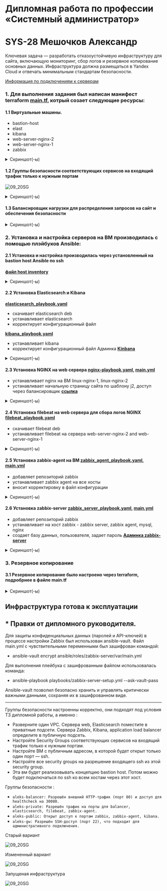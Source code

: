 #  Дипломная работа по профессии «Системный администратор»
# SYS-28 Мешочков Александр

Ключевая задача — разработать отказоустойчивую инфраструктуру для сайта, включающую мониторинг, сбор логов и резервное копирование основных данных. Инфраструктура должна размещаться в Yandex Cloud и отвечать минимальным стандартам безопасности.

[Информация по подключениям к серверам](https://github.com/negodyai86/DiplomAdmin/blob/main/Данные%20по%20подключениям.md)

### 1\. Для выполнения задания был написан манифест terraform [main.tf](https://github.com/negodyai86/DiplomAdmin/blob/main/terraform/main.tf), котрый созает следующие ресурсы:

#### 1.1 Виртуальные машины.

  - bastion-host
  - elast
  - kibana
  - web-server-nginx-2
  - web-server-nginx-1
  - zabbix

<details>
<summary> Скриншот(-ы) </summary>

![01_vm](https://github.com/negodyai86/DiplomAdmin/blob/main/img/VM_Cloud.png)

</details>


</details>

#### 1.2 Группы безопасности соответствующих сервисов на входящий трафик только к нужным портам

![09_20SG](https://github.com/negodyai86/DiplomAdmin/blob/main/img/группы_безопасности.png)

<details>
<summary> Скриншот(-ы) </summary>

![09_20SG](https://github.com/negodyai86/DiplomAdmin/blob/main/img/группы_безопасности_1.png)

</details>

#### 1.3 Балансировщик нагрузки для распределения запросов на сайт и обеспечения безопасности

<details>
<summary> Скриншот(-ы) </summary>

![02_target-group](https://github.com/negodyai86/DiplomAdmin/blob/main/img/целевые_группы.png)

![03_backend-group](https://github.com/negodyai86/DiplomAdmin/blob/main/img/группы_бэкендов.png)

![7](https://github.com/negodyai86/DiplomAdmin/blob/main/img/карта_балансировки.png)

![7](https://github.com/negodyai86/DiplomAdmin/blob/main/img/балансировщик.png)

![7](https://github.com/negodyai86/DiplomAdmin/blob/main/img/целевые_группы_1.png)

![7](https://github.com/negodyai86/DiplomAdmin/blob/main/img/балансировщик_1.png)

</details>

### 2. Установка и настройка серверов на ВМ производилась с помощью плэйбуков  Ansible:

#### 2.1 Установка и настройка производилась через установленный на bastion host Ansible по ssh 

**[файл host inventory](https://github.com/negodyai86/DiplomAdmin/blob/main/ansible/hosts)**  

<details>
<summary> Скриншот(-ы) </summary>

![00_Bastion-host](https://github.com/negodyai86/DiplomAdmin/blob/main/img/ansible_ping.png)

</details>


####  2.2 Установка Elasticsearch и Kibana 

**[elasticsearch_playbook.yaml](https://github.com/negodyai86/DiplomAdmin/blob/main/ansible/elastik_playbook.yaml)**

* скачивает elasticsearch deb
* устанавливает elasticsearch
* корректирует конфигурационный файл

**[kibana_playbook.yaml](https://github.com/negodyai86/DiplomAdmin/blob/main/ansible/kibana_playbook.yaml)**

* устанавливает kibana
* корректирует конфигурационный файл
    Админка **[Kinbana](http://178.154.220.202:5601)**
   
<details>
<summary> Скриншот(-ы) </summary>

![28_ install](https://github.com/negodyai86/DiplomAdmin/blob/main/img/kibana.png)
![28_ install](https://github.com/negodyai86/DiplomAdmin/blob/main/img/elast.png)
![28_ install](https://github.com/negodyai86/DiplomAdmin/blob/main/img/kibana1.png) 
![28_ install](https://github.com/negodyai86/DiplomAdmin/blob/main/img/kibana2.png) 
 *</details>

####  2.3 Установка NGINX на web сервера [nginx-playbook.yaml](https://github.com/negodyai86/DiplomAdmin/blob/main/ansible/nginx-playbook.yaml), [main.yml](https://github.com/negodyai86/DiplomAdmin/blob/main/ansible/roles/nginx/tasks/main.yml)

* устанавливает nginx на ВМ linux-nginx-1, linux-nginx-2
* устанавливает начальную страницу сайта по шаблону j2, доступ через балансировщик **[ссылка](http://89.169.145.0:80)**

<details>
<summary> Скриншот(-ы) </summary>

![21_ install_nginx](https://github.com/negodyai86/DiplomAdmin/blob/main/img/nginx_1.png)

![22_ install_nginx](https://github.com/negodyai86/DiplomAdmin/blob/main/img/nginx_2.png)

![23_ install_nginx](https://github.com/negodyai86/DiplomAdmin/blob/main/img/nginx_3.png)

</details>

#### 2.4 Установка filebeat на web сервера для сбора логов NGINX [filebeat_playbook.yaml](https://github.com/negodyai86/DiplomAdmin/blob/main/ansible/filebeat_playbook.yaml)

* скачивает filebeat deb
* устанавливает filebeat на сервера web-server-nginx-2 and web-server-nginx-1

<details>
<summary> Скриншот(-ы) </summary>

![28_20](https://github.com/negodyai86/DiplomAdmin/blob/main/img/filebeat.png)

</details>

#### 2.5 Установка zabbix-agent на ВМ [zabbix_agent_playbook.yaml](https://github.com/negodyai86/DiplomAdmin/blob/main/ansible/zabbix_agent_playbook.yaml), [main.yml](https://github.com/negodyai86/DiplomAdmin/blob/main/ansible/roles/zabbix-agent/tasks/main.yml)
  - добавляет репозиторий zabbix
  - устанавливает zabbix agent на все хосты
  - вносит корректировку в файл конфигурации  


<details>
<summary> Скриншот(-ы) </summary>

![25_install_zabbix_agent](https://github.com/negodyai86/DiplomAdmin/blob/main/img/zabbix_agent_1.png)
![25_install_zabbix_agent](https://github.com/negodyai86/DiplomAdmin/blob/main/img/zabbix_agent_2.png)

</details>

#### 2.6 Установка zabbix-server [zabbix_server_playbook.yaml](https://github.com/negodyai86/DiplomAdmin/blob/main/ansible/zabbix_server_playbook.yaml), [main.yml](https://github.com/negodyai86/DiplomAdmin/blob/main/ansible/roles/zabbix-server/tasks/main.yml)
  
  - добавляет репозиторий zabbix
  - устанавливает на хост zabbix -  zabbix server, zabbix agent, mysql, nginx
  - создает базу данных, пользователя, задает пароль
**[Админка zabbix-server](http://89.169.144.127:8080)**

<details>
<summary> Скриншот(-ы) </summary>

![24_install_zabbix_server](https://github.com/negodyai86/DiplomAdmin/blob/main/img/zabbix_server_1.png)

![26_ installzabbix_server](https://github.com/negodyai86/DiplomAdmin/blob/main/img/zabbix_server_2.png)

![27_ installzabbix_server](https://github.com/negodyai86/DiplomAdmin/blob/main/img/zabbix.png)

### Настраиваем дешборды с отображением метрик, минимальный набор — по принципу USE (Utilization, Saturation, Errors) для CPU, RAM, диски, сеть, http запросов к веб-серверам.

![27_ installzabbix_server](https://github.com/negodyai86/DiplomAdmin/blob/main/img/zabbix1.png)

</details>

### 3. Резервное копирование 
#### 3.1 Резервное копирование было настроено через terraform, подробрнее в файле main.tf

<details>
<summary> Скриншот(-ы) </summary>

![99_Snapshot_1](https://github.com/negodyai86/DiplomAdmin/blob/main/img/снимок.png)


</details>

## Инфраструктура готова к эксплуатации

## * Правки от дипломного руководителя.

Для защиты конфиденциальных данных (паролей и API-ключей) в процессе настройки Zabbix был использован ansible-vault. Файл main.yml с чувствительными переменными был зашифрован командой:

* ansible-vault encrypt ansible/roles/zabbix-server/var/main.yml

Для выполнения плейбука с зашифрованным файлом использовалась команда:

* ansible-playbook playbooks/zabbix-server-setup.yml --ask-vault-pass

Ansible-vault позволил безопасно хранить и управлять критически важными данными, сохраняя их в зашифрованном виде.

------------------------------------------------


Группы безопасности настроенны корректно, они подходят под условия ТЗ дипломной работы, а именно :

- Разверните один VPC. Сервера web, Elasticsearch поместите в приватные подсети. Сервера Zabbix, Kibana, application load balancer определите в публичную подсеть.
- Настройте Security Groups соответствующих сервисов на входящий трафик только к нужным портам.
- Настройте ВМ с публичным адресом, в которой будет открыт только один порт — ssh. 
- Настройте все security groups на разрешение входящего ssh из этой security group. 
- Эта вм будет реализовывать концепцию bastion host. Потом можно будет подключаться по ssh ко всем хостам через этот хост.

Группы безопасности : 

- `aleks-balancer: Разрешён внешний HTTP-трафик (порт 80) и доступ для healthcheck на 30080.`
- `aleks-private: Разрешён трафик на порты для balancer, elasticsearch, filebeat, zabbix-agent.`
- `aleks-public: Открыт доступ к портам zabbix, zabbix-agent, kibana.`
- `aleks-gw: Разрешён SSH-доступ (порт 22), что подходит для административного подключения.`

</details>

<summary> Старый вариант </summary>

![09_20SG](https://github.com/negodyai86/DiplomAdmin/blob/main/img/группы_безопасности_1.1.png)

<summary> Измененный вариант </summary>

![09_20SG](https://github.com/negodyai86/DiplomAdmin/blob/main/img/группы_безопасности_1.png)

<summary> Запущеная инфраструктура </summary>

![09_20SG](https://github.com/negodyai86/DiplomAdmin/blob/main/img/Вирт_машины.png)